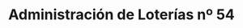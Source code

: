---
title: "Administración de Loterías nº 54"
url: /sevilla/administracion-de-loterias-no-54/
shop: Lotterie
---